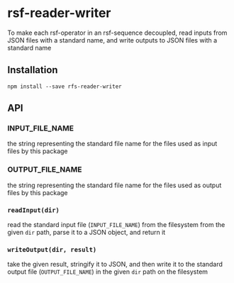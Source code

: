 # rsf-reader-writer
To make each rsf-operator in an rsf-sequence decoupled, read inputs from JSON files with a standard name, and write outputs to JSON files with a standard name

## Installation
```
npm install --save rfs-reader-writer
```

## API

### INPUT_FILE_NAME
the string representing the standard file name for the files used as input files by this package

### OUTPUT_FILE_NAME
the string representing the standard file name for the files used as output files by this package

### `readInput(dir)`
read the standard input file (`INPUT_FILE_NAME`) from the filesystem from the given `dir` path, parse it to a JSON object, and return it


### `writeOutput(dir, result)`
take the given result, stringify it to JSON, and then write it to the standard output file (`OUTPUT_FILE_NAME`) in the given `dir` path on the filesystem